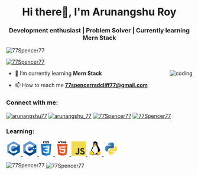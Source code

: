 
<h1 align="center">Hi there👋, I'm Arunangshu Roy</h1>
<h3 align="center">Development enthusiast | Problem Solver | Currently learning Mern Stack</h3>

<p align="left"> <img src="https://komarev.com/ghpvc/?username=77Spencer77&label=Profile%20views&color=0e75b6&style=flat" alt="77Spencer77" /> </p>

<p align="left"> <a href="https://github.com/ryo-ma/github-profile-trophy"><img src="https://github-profile-trophy.vercel.app/?username=77Spencer77" alt="77Spencer77" /></a> </p>
<a><img align="right" src="https://tenor.com/en-GB/view/aesthetic-typing-keyboard-computer-asset-gif-17295151" alt="coding"/></a>

- 🌱 I’m currently learning **Mern Stack**

- 📫 How to reach me **77spencerradcliff77@gmail.com**

<h3 align="left">Connect with me:</h3>
<p align="left">
<a href="https://www.linkedin.com/in/arunangshu77/" target="blank"><img align="center" src="https://raw.githubusercontent.com/rahuldkjain/github-profile-readme-generator/master/src/images/icons/Social/linked-in-alt.svg" alt="arunangshu77" height="30" width="40" /></a>
<a href="https://instagram.com/arunangshu_77" target="blank"><img align="center" src="https://raw.githubusercontent.com/rahuldkjain/github-profile-readme-generator/master/src/images/icons/Social/instagram.svg" alt="arunangshu_77" height="30" width="40" /></a>
<a href="https://leetcode.com/arunangshu_77/" target="blank"><img align="center" src="https://raw.githubusercontent.com/rahuldkjain/github-profile-readme-generator/master/src/images/icons/Social/leetcode.svg" alt="77Spencer77" height="30" width="40" /></a>
 <a href="https://codeforces.com/profile/arunangshu_77" target="blank"><img align="center" src="https://raw.githubusercontent.com/rahuldkjain/github-profile-readme-generator/master/src/images/icons/Social/codeforces.svg" alt="77Spencer77" height="30" width="40" /></a>
</p>

<h3 align="left">Learning:</h3>
<p align="left"> <a href="https://www.cprogramming.com/" target="_blank"> <img src="https://raw.githubusercontent.com/devicons/devicon/master/icons/c/c-original.svg" alt="c" width="40" height="40"/> </a> <a href="https://www.w3schools.com/cpp/" target="_blank"> <img src="https://raw.githubusercontent.com/devicons/devicon/master/icons/cplusplus/cplusplus-original.svg" alt="cplusplus" width="40" height="40"/> </a> <a href="https://www.w3schools.com/css/" target="_blank"> <img src="https://raw.githubusercontent.com/devicons/devicon/master/icons/css3/css3-original-wordmark.svg" alt="css3" width="40" height="40"/> </a> <a href="https://www.w3.org/html/" target="_blank"> <img src="https://raw.githubusercontent.com/devicons/devicon/master/icons/html5/html5-original-wordmark.svg" alt="html5" width="40" height="40"/> </a> <a href="https://developer.mozilla.org/en-US/docs/Web/JavaScript" target="_blank"> <img src="https://raw.githubusercontent.com/devicons/devicon/master/icons/javascript/javascript-original.svg" alt="javascript" width="40" height="40"/> </a> <a href="https://www.linux.org/" target="_blank"> <img src="https://raw.githubusercontent.com/devicons/devicon/master/icons/linux/linux-original.svg" alt="linux" width="40" height="40"/> </a> <a href="https://www.python.org" target="_blank"> <img src="https://raw.githubusercontent.com/devicons/devicon/master/icons/python/python-original.svg" alt="python" width="40" height="40"/> </a> </p>

<p><img align="left" src="https://github-readme-stats.vercel.app/api/top-langs?username=77Spencer77&show_icons=true&locale=en&layout=compact" alt="77Spencer77" /></p>

<p>&nbsp;<img align="center" src="https://github-readme-stats.vercel.app/api?username=77Spencer77&show_icons=true&locale=en" alt="77Spencer77" /></p>
